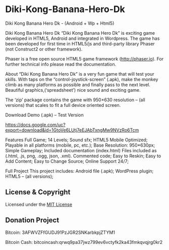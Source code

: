# Diki-Kong-Banana-Hero-Dk
Diki Kong Banana Hero Dk - (Android + Wp + Html5)

Diki Kong Banana Hero Dk
“Diki Kong Banana Hero Dk” is exciting game developed in HTML5,  Android and integrated in Wordpress. The game has been developed for first time in HTML5/js and third-party library Phaser (not Construct2 or other framework).


Phaser is a free open source HTML5 game framework (http://phaser.io). For further technical info please read the documentation.

About
“Diki Kong Banana Hero Dk” is a very fun game that will test your skills.
With taps on the “control-joystick-screen” (.apk), make the monkey climb as many platforms as possible and finally pass to the next level.
Beautiful graphics,(‘spreadsheet’) nice sound and exciting game.

The ‘zip’ package contains the game with 950×630 resolution – (all versions) that scales to fit a full device oriented screen.


Download Demo (.apk) – Test Version

https://docs.google.com/uc?export=download&id=1GtoVe6LUtj7eEJAbTxngMw9NVzRo6Tcm



Features
Full Game;
14 Levels;
Sound sfx;
HTML5 Mobile Optimized;
Playable in all platforms (mobile, pc, etc.);
Base Resolution: 950*630px;
Simple Gameplay;
Included documentation (index.html)
Files included as (.html, .js, png, .ogg, json, .xml).
Commented code;
Easy to Reskin;
Easy to Add Content;
Easy to Change Source;
Online Support 24/7;


Full Project
This project includes:
Android file (.apk);
WordPress plugin;
HTML5 – (all versions);

License & Copyright
--------------------

Licensed under the [MIT License](LICENSE)





Donation Project
------------------

Bitcoin:              3AFWVZFfGUDJ91PzJGR2SNKarbkpjZTYM1

Bitcoin Cash:         bitcoincash:qrwq9pa37jwz799ev6vctyfk2ka43fmkqvqjrg0kr2
